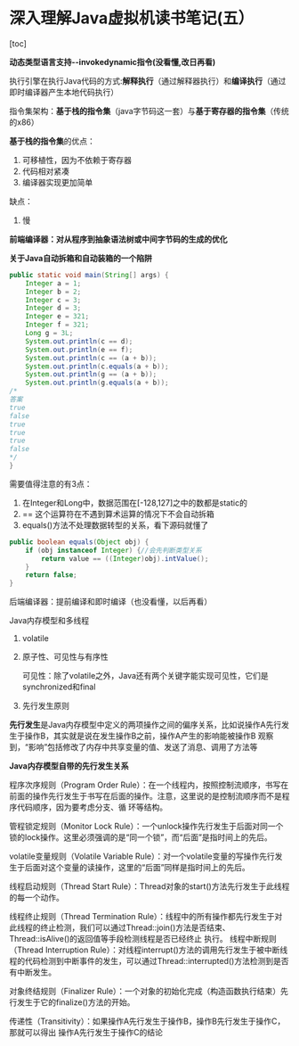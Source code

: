 # 深入理解Java虚拟机读书笔记(五）

[toc]

**动态类型语言支持--invokedynamic指令(没看懂,改日再看)**

执行引擎在执行Java代码的方式:**解释执行**（通过解释器执行）和**编译执行**（通过即时编译器产生本地代码执行）



指令集架构：**基于栈的指令集**（java字节码这一套）与**基于寄存器的指令集**（传统的x86）

**基于栈的指令集**的优点：

1. 可移植性，因为不依赖于寄存器
2. 代码相对紧凑
3. 编译器实现更加简单

缺点：

1. 慢

**前端编译器：对从程序到抽象语法树或中间字节码的生成的优化**

**关于Java自动拆箱和自动装箱的一个陷阱**

```java
public static void main(String[] args) {
    Integer a = 1;
    Integer b = 2;
    Integer c = 3;
    Integer d = 3;
    Integer e = 321;
    Integer f = 321;
    Long g = 3L;
    System.out.println(c == d);
    System.out.println(e == f);
    System.out.println(c == (a + b));
    System.out.println(c.equals(a + b));
    System.out.println(g == (a + b));
    System.out.println(g.equals(a + b));
/*
答案
true
false
true
true
true
false
*/
}
```

需要值得注意的有3点：

1. 在Integer和Long中，数据范围在[-128,127]之中的数都是static的
2. == 这个运算符在不遇到算术运算的情况下不会自动拆箱
3. equals()方法不处理数据转型的关系，看下源码就懂了

```java
public boolean equals(Object obj) {
    if (obj instanceof Integer) {//会先判断类型关系
        return value == ((Integer)obj).intValue();
    }
    return false;
}
```

后端编译器：提前编译和即时编译（也没看懂，以后再看）

Java内存模型和多线程

1. volatile

2. 原子性、可见性与有序性

   可见性：除了volatile之外，Java还有两个关键字能实现可见性，它们是synchronized和final

3. 先行发生原则

**先行发生**是Java内存模型中定义的两项操作之间的偏序关系，比如说操作A先行发生于操作B，其实就是说在发生操作B之前，操作A产生的影响能被操作B 观察到，“影响”包括修改了内存中共享变量的值、发送了消息、调用了方法等

**Java内存模型自带的先行发生关系**

程序次序规则（Program Order Rule）：在一个线程内，按照控制流顺序，书写在前面的操作先行发生于书写在后面的操作。注意，这里说的是控制流顺序而不是程序代码顺序，因为要考虑分支、循 环等结构。

管程锁定规则（Monitor Lock Rule）：一个unlock操作先行发生于后面对同一个锁的lock操作。这里必须强调的是“同一个锁”，而“后面”是指时间上的先后。 

volatile变量规则（Volatile Variable Rule）：对一个volatile变量的写操作先行发生于后面对这个变量的读操作，这里的“后面”同样是指时间上的先后。

线程启动规则（Thread Start Rule）：Thread对象的start()方法先行发生于此线程的每一个动作。 

线程终止规则（Thread Termination Rule）：线程中的所有操作都先行发生于对此线程的终止检测，我们可以通过Thread::join()方法是否结束、Thread::isAlive()的返回值等手段检测线程是否已经终止 执行。
线程中断规则（Thread Interruption Rule）：对线程interrupt()方法的调用先行发生于被中断线程的代码检测到中断事件的发生，可以通过Thread::interrupted()方法检测到是否有中断发生。 

对象终结规则（Finalizer Rule）：一个对象的初始化完成（构造函数执行结束）先行发生于它的finalize()方法的开始。 

传递性（Transitivity）：如果操作A先行发生于操作B，操作B先行发生于操作C，那就可以得出
操作A先行发生于操作C的结论